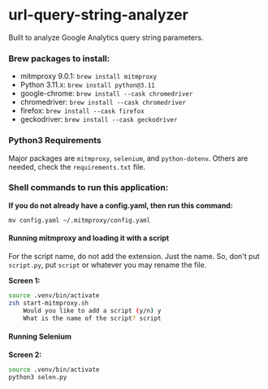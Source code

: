 # url-query-string-analyzer
 Built to analyze Google Analytics query string parameters.


### Brew packages to install:

- mitmproxy 9.0.1: `brew install mitmproxy`
- Python 3.11.x: `brew install python@3.11`
- google-chrome: `brew install --cask chromedriver`
- chromedriver: `brew install --cask chromedriver`
- firefox: `brew install --cask firefox`
- geckodriver: `brew install --cask geckodriver`


### Python3 Requirements

Major packages are `mitmproxy`, `selenium`, and `python-dotenv`. Others are needed, check the `requirements.txt` file. 

### Shell commands to run this application:

**If you do not already have a config.yaml, then run this command:**  

`mv config.yaml ~/.mitmproxy/config.yaml`

#### Running mitmproxy and loading it with a script


For the script name, do not add the extension. Just the name. So, don't put `script.py`, put `script` or whatever you may rename the file.

**Screen 1:**
```bash
source .venv/bin/activate
zsh start-mitmproxy.sh
	Would you like to add a script (y/n) y
	What is the name of the script? script
```

#### Running Selenium

**Screen 2:**
```bash
source .venv/bin/activate
python3 selen.py
```
